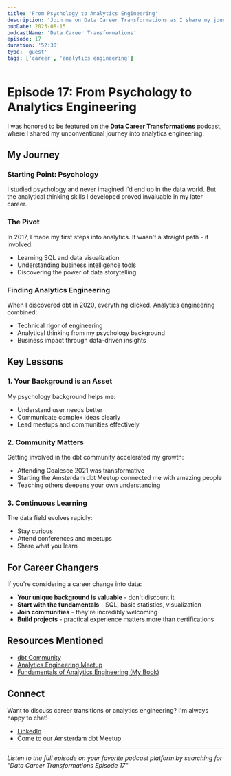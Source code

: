 ```yaml
---
title: 'From Psychology to Analytics Engineering'
description: 'Join me on Data Career Transformations as I share my journey from studying psychology to becoming an analytics engineer and dbt community leader.'
pubDate: 2023-08-15
podcastName: 'Data Career Transformations'
episode: 17
duration: '52:30'
type: 'guest'
tags: ['career', 'analytics engineering']
---
```


# Episode 17: From Psychology to Analytics Engineering

I was honored to be featured on the **Data Career Transformations** podcast, where I shared my unconventional journey into analytics engineering.

## My Journey

### Starting Point: Psychology
I studied psychology and never imagined I'd end up in the data world. But the analytical thinking skills I developed proved invaluable in my later career.

### The Pivot
In 2017, I made my first steps into analytics. It wasn't a straight path - it involved:
- Learning SQL and data visualization
- Understanding business intelligence tools
- Discovering the power of data storytelling

### Finding Analytics Engineering
When I discovered dbt in 2020, everything clicked. Analytics engineering combined:
- Technical rigor of engineering
- Analytical thinking from my psychology background
- Business impact through data-driven insights

## Key Lessons

### 1. Your Background is an Asset
My psychology background helps me:
- Understand user needs better
- Communicate complex ideas clearly
- Lead meetups and communities effectively

### 2. Community Matters
Getting involved in the dbt community accelerated my growth:
- Attending Coalesce 2021 was transformative
- Starting the Amsterdam dbt Meetup connected me with amazing people
- Teaching others deepens your own understanding

### 3. Continuous Learning
The data field evolves rapidly:
- Stay curious
- Attend conferences and meetups
- Share what you learn

## For Career Changers

If you're considering a career change into data:
- **Your unique background is valuable** - don't discount it
- **Start with the fundamentals** - SQL, basic statistics, visualization
- **Join communities** - they're incredibly welcoming
- **Build projects** - practical experience matters more than certifications

## Resources Mentioned

- [dbt Community](https://www.getdbt.com/community/)
- [Analytics Engineering Meetup](https://www.meetup.com/)
- [Fundamentals of Analytics Engineering (My Book)](https://www.amazon.com/author/jmperafan)

## Connect

Want to discuss career transitions or analytics engineering? I'm always happy to chat!
- [LinkedIn](https://www.linkedin.com/in/jmperafan/)
- Come to our Amsterdam dbt Meetup

---

*Listen to the full episode on your favorite podcast platform by searching for "Data Career Transformations Episode 17"*
